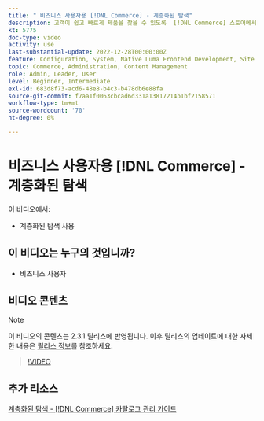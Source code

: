 ```yaml
---
title: " 비즈니스 사용자용 [!DNL Commerce] - 계층화된 탐색"
description: 고객이 쉽고 빠르게 제품을 찾을 수 있도록  [!DNL Commerce] 스토어에서 계층화된 탐색을 활성화합니다.
kt: 5775
doc-type: video
activity: use
last-substantial-update: 2022-12-28T00:00:00Z
feature: Configuration, System, Native Luma Frontend Development, Site Navigation
topic: Commerce, Administration, Content Management
role: Admin, Leader, User
level: Beginner, Intermediate
exl-id: 683d8f73-acd6-48e8-b4c3-b478db6e88fa
source-git-commit: f7aa1f0063cbcad6d331a13817214b1bf2158571
workflow-type: tm+mt
source-wordcount: '70'
ht-degree: 0%

---
```


# 비즈니스 사용자용 [!DNL Commerce] - 계층화된 탐색

이 비디오에서:

- 계층화된 탐색 사용

## 이 비디오는 누구의 것입니까?

- 비즈니스 사용자

## 비디오 콘텐츠

>[!NOTE]
>
>이 비디오의 콘텐츠는 2.3.1 릴리스에 반영됩니다. 이후 릴리스의 업데이트에 대한 자세한 내용은 [릴리스 정보](https://experienceleague.adobe.com/docs/commerce-operations/release/notes/overview.html)를 참조하세요.

>[!VIDEO](https://video.tv.adobe.com/v/36186?quality=12&learn=on)

## 추가 리소스

[계층화된 탐색 - [!DNL Commerce] 카탈로그 관리 가이드](https://experienceleague.adobe.com/docs/commerce-admin/catalog/catalog/navigation/navigation-layered.html)
